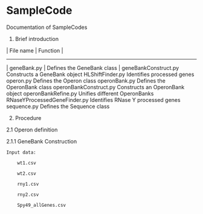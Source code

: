 SampleCode
==========
Documentation of SampleCodes

1. Brief introduction

| File name	| Function |
------------  ---------
| geneBank.py	| Defines the GeneBank class |
geneBankConstruct.py	Constructs a GeneBank object
HLShiftFinder.py	Identifies processed genes
operon.py	Defines the Operon class
operonBank.py	Defines the OperonBank class
operonBankConstruct.py	Constructs an OperonBank object
operonBankRefine.py	Unifies different OperonBanks
RNaseYProcessedGeneFinder.py	Identifies RNase Y processed genes
sequence.py	Defines the Sequence class

2. Procedure

2.1 Operon definition

2.1.1 GeneBank Construction
	
	Input data:
	
		wt1.csv
	
		wt2.csv
	
		rny1.csv
	
		rny2.csv
	
		Spy49_allGenes.csv
